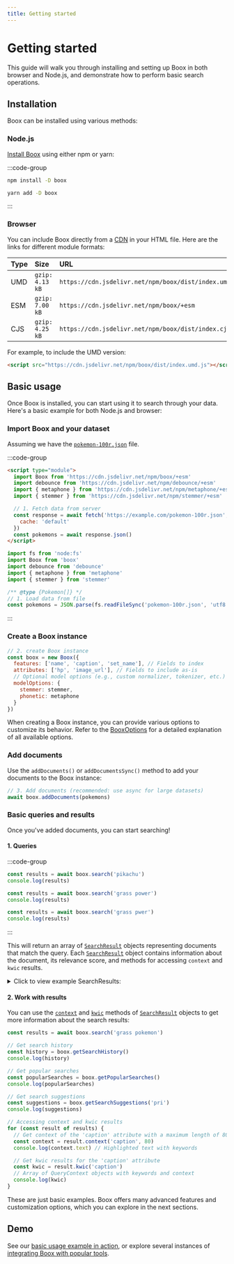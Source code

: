 ```yaml
---
title: Getting started
---
```


# Getting started

This guide will walk you through installing and setting up Boox in both browser and Node.js, and demonstrate how to perform basic search operations.

## Installation

Boox can be installed using various methods:

### Node.js

[Install Boox](https:{{npmPath}}) using either npm or yarn:

:::code-group

```bash title="NPM"
npm install -D boox
```

```bash title="YARN"
yarn add -D boox
```

:::

### Browser

You can include Boox directly from a [CDN](https:{{jsdelivrPath}}) in your HTML file. Here are the links for different module formats:

| Type | Size            | URL                                                   |
| :--- | :-------------- | :---------------------------------------------------- |
| UMD  | `gzip: 4.13 kB` | `https://cdn.jsdelivr.net/npm/boox/dist/index.umd.js` |
| ESM  | `gzip: 7.00 kB` | `https://cdn.jsdelivr.net/npm/boox/+esm`              |
| CJS  | `gzip: 4.25 kB` | `https://cdn.jsdelivr.net/npm/boox/dist/index.cjs`    |

For example, to include the UMD version:

```html
<script src="https://cdn.jsdelivr.net/npm/boox/dist/index.umd.js"></script>
```

## Basic usage

Once Boox is installed, you can start using it to search through your data. Here's a basic example for both Node.js and browser:

### Import Boox and your dataset

Assuming we have the [`pokemon-100r.json`](https:{{demoHomepage}}/datasets/pokemon-100r.json) file.

:::code-group

```html title="Browser"
<script type="module">
  import Boox from 'https://cdn.jsdelivr.net/npm/boox/+esm'
  import debounce from 'https://cdn.jsdelivr.net/npm/debounce/+esm'
  import { metaphone } from 'https://cdn.jsdelivr.net/npm/metaphone/+esm'
  import { stemmer } from 'https://cdn.jsdelivr.net/npm/stemmer/+esm'

  // 1. Fetch data from server
  const response = await fetch('https://example.com/pokemon-100r.json', {
    cache: 'default'
  })
  const pokemons = await response.json()
</script>
```

```js title="Node.js"
import fs from 'node:fs'
import Boox from 'boox'
import debounce from 'debounce'
import { metaphone } from 'metaphone'
import { stemmer } from 'stemmer'

/** @type {Pokemon[]} */
// 1. Load data from file
const pokemons = JSON.parse(fs.readFileSync('pokemon-100r.json', 'utf8'))
```

:::

### Create a Boox instance

```js
// 2. create Boox instance
const boox = new Boox({
  features: ['name', 'caption', 'set_name'], // Fields to index
  attributes: ['hp', 'image_url'], // Fields to include as-is
  // Optional model options (e.g., custom normalizer, tokenizer, etc.)
  modelOptions: {
    stemmer: stemmer,
    phonetic: metaphone
  }
})
```

When creating a Boox instance, you can provide various options to customize its behavior. Refer to the [BooxOptions](./configuration.html#booxoptions) for a detailed explanation of all available options.

### Add documents

Use the `addDocuments()` or `addDocumentsSync()` method to add your documents to the Boox instance:

```js
// 3. Add documents (recommended: use async for large datasets)
await boox.addDocuments(pokemons)
```

### Basic queries and results

Once you've added documents, you can start searching!

#### 1. Queries

:::code-group

```js title="Single word"
const results = await boox.search('pikachu')
console.log(results)
```

```js title="Multiple words"
const results = await boox.search('grass power')
console.log(results)
```

```js title="Typing error"
const results = await boox.search('grass pwer')
console.log(results)
```

:::

This will return an array of [`SearchResult`](./api.html#searchresult-class) objects representing documents that match the query. Each [`SearchResult`](./api.html#searchresult-class) object contains information about the document, its relevance score, and methods for accessing `context` and `kwic` results.

<details>
<summary>Click to view example SearchResults:</summary>

```bash
[
  SearchResult {
    "query": "pikachu",
    "id": "det1-1",
    "attributes": {
      "name": "Bulbasaur",
      "caption": "A Basic Pokemon Card of type Grass...",
      "set_name": "Detective Pikachu",
      "hp": 60,
      "image_url": "https://images.pokemontcg.io/det1/1_hires.png"
    },
    "magnitude": 1.2458263656438366,
    "score": 2.1973311587855213,
    "highlightTag": [
      "<mark class=\"search-highlight\">",
      "</mark>"
    ],
    "vector": null
  },
  ...
]
```

</details>

#### 2. Work with results

You can use the [`context`](./search-results.html#getting-search-context) and [`kwic`](./search-results.html#keyword-in-context) methods of [`SearchResult`](./api.html#searchresult-class) objects to get more information about the search results:

```js
const results = await boox.search('grass pokemon')

// Get search history
const history = boox.getSearchHistory()
console.log(history)

// Get popular searches
const popularSearches = boox.getPopularSearches()
console.log(popularSearches)

// Get search suggestions
const suggestions = boox.getSearchSuggestions('pri')
console.log(suggestions)

// Accessing context and kwic results
for (const result of results) {
  // Get context of the 'caption' attribute with a maximum length of 80 chars
  const context = result.context('caption', 80)
  console.log(context.text) // Highlighted text with keywords

  // Get kwic results for the 'caption' attribute
  const kwic = result.kwic('caption')
  // Array of QueryContext objects with keywords and context
  console.log(kwic)
}
```

These are just basic examples. Boox offers many advanced features and customization options, which you can explore in the next sections.

## Demo

See our [basic usage example in action](https:{{demoHomepage}}/vanilla), or explore several instances of [integrating Boox with popular tools]({{env.base}}examples/index.html).
